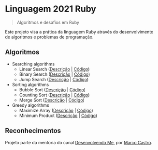 # Linguagem 2021 Ruby

> Algoritmos e desafios em Ruby

Este projeto visa a prática da linguagem Ruby através do desenvolvimento de algoritmos e problemas de programação.

## Algoritmos

* Searching algorithms
  * Linear Search ([Descrição](https://www.geeksforgeeks.org/linear-search/) | [Código](/algorithms/searching/linear_search.rb))
  * Binary Search ([Descrição](https://www.geeksforgeeks.org/binary-search/) | [Código](/algorithms/searching/binary_search.rb))
  * Jump Search ([Descrição](https://www.geeksforgeeks.org/jump-search/) | [Código](/algorithms/searching/jump_search.rb))
* Sorting algorithms
  * Bubble Sort ([Descrição](https://www.geeksforgeeks.org/bubble-sort/) | [Código](/algorithms/sorting/bubble_sort.rb))
  * Counting Sort ([Descrição](https://www.geeksforgeeks.org/counting-sort/) | [Código](/algorithms/sorting/counting_sort.rb))
  * Merge Sort ([Descrição](https://www.geeksforgeeks.org/merge-sort/) | [Código](/algorithms/sorting/merge_sort.rb))
* Greedy algorithms
  * Maximize Array ([Descrição](https://www.geeksforgeeks.org/maximize-array-sun-after-k-negation-operations/) | [Código](/algorithms/greedy/maximize_array.rb))
  * Minimum Product ([Descrição](https://www.geeksforgeeks.org/minimum-product-subset-array/) | [Código](/algorithms/greedy/minimum_product.rb))

## Reconhecimentos

Projeto parte da mentoria do canal [Desenvolvendo Me](https://www.youtube.com/channel/UCp98bXHSc01w8fBfkkgHB1Q), por [Marco Castro](https://github.com/marcodotcastro).
